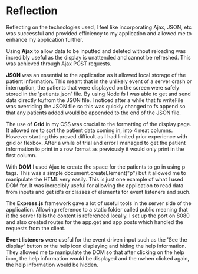 # Reflection

Reflecting on the technologies used, I feel like incorporating Ajax, JSON, etc was successful and provided efficiency to my application and allowed me to enhance my application further.

Using **Ajax** to allow data to be inputted and deleted without reloading was incredibly useful as the display is unattended and cannot be refreshed. This was achieved through Ajax POST requests.

**JSON** was an essential to the application as it allowed local storage of the patient information. This meant that in the unlikely event of a server crash or interruption, the patients that were displayed on the screen were safely stored in the 'patients.json' file. By using Node fs I was able to get and send data directly to/from the JSON file. I noticed after a while that fs writeFile was overriding the JSON file so this was quickly changed to fs append so that any patients added would be appended to the end of the JSON file.

The use of **Grid** in my CSS was crucial to the formatting of the display page. It allowed me to sort the patient data coming in, into 4 neat columns. However starting this proved difficult as I had limited prior experience with grid or flexbox. After a while of trial and error I managed to get the patient information to print in a row format as previously it would only print in the first column.

With **DOM** I used Ajax to create the space for the patients to go in using p tags. This was a simple document.createElement("p") but it allowed me to manipulate the HTML very easily. This is just one example of what I used DOM for. It was incredibly useful for allowing the application to read data from inputs and get id's or classes of elements for event listeners and such.

The **Express.js** framework gave a lot of useful tools in the server side of the application. Allowing reference to a static folder called public meaning that it the server fails the content is referenced locally. I set up the port on 8080 and also created routes for the app.get and app.posts which handled the requests from the client.

**Event listeners** were useful for the event driven input such as the 'See the display' button or the help icon displaying and hiding the help information. They allowed me to manipulate the DOM so that after clicking on the help icon, the help information would be displayed and the nwhen clicked again, the help information would be hidden.
